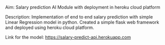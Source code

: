 Aim: Salary prediction AI Module with deployment in heroku cloud platform

Description: Implementation of end to end salary prediction with simple Linear Regression model in python. Created a simple flask web framework and deployed using heroku cloud platform.

Link for the model: https://salary-predict-api.herokuapp.com
